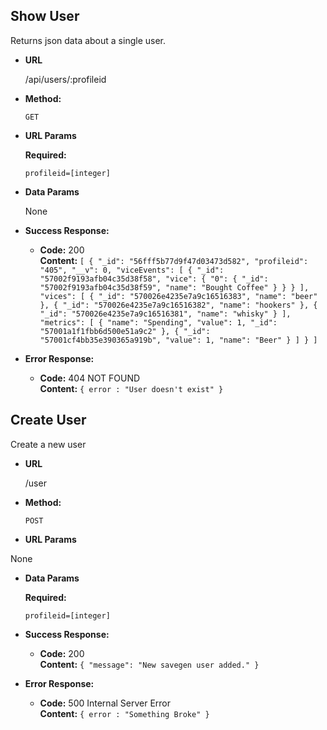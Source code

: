 **Show User**
----
  Returns json data about a single user.

* **URL**

  /api/users/:profileid

* **Method:**

  `GET`
  
*  **URL Params**

   **Required:**
 
   `profileid=[integer]`

* **Data Params**

  None

* **Success Response:**

  * **Code:** 200 <br />
    **Content:** `[
  {
    "_id": "56fff5b77d9f47d03473d582",
    "profileid": "405",
    "__v": 0,
    "viceEvents": [
      {
        "_id": "57002f9193afb04c35d38f58",
        "vice": {
          "0": {
            "_id": "57002f9193afb04c35d38f59",
            "name": "Bought Coffee"
          }
        }
      }
    ],
    "vices": [
      {
        "_id": "570026e4235e7a9c16516383",
        "name": "beer"
      },
      {
        "_id": "570026e4235e7a9c16516382",
        "name": "hookers"
      },
      {
        "_id": "570026e4235e7a9c16516381",
        "name": "whisky"
      }
    ],
    "metrics": [
      {
        "name": "Spending",
        "value": 1,
        "_id": "57001a1f1fbb6d500e51a9c2"
      },
      {
        "_id": "57001cf4bb35e390365a919b",
        "value": 1,
        "name": "Beer"
      }
    ]
  }
]`
 
* **Error Response:**

  * **Code:** 404 NOT FOUND <br />
    **Content:** `{ error : "User doesn't exist" }`


**Create User**
----
  Create a new user

* **URL**

  /user

* **Method:**

  `POST`
  
*  **URL Params**

  None

* **Data Params**

   **Required:**
 
   `profileid=[integer]`

* **Success Response:**

  * **Code:** 200 <br />
    **Content:** `{
  "message": "New savegen user added."
}`
 
* **Error Response:**

  * **Code:** 500 Internal Server Error <br />
    **Content:** `{ error : "Something Broke" }`